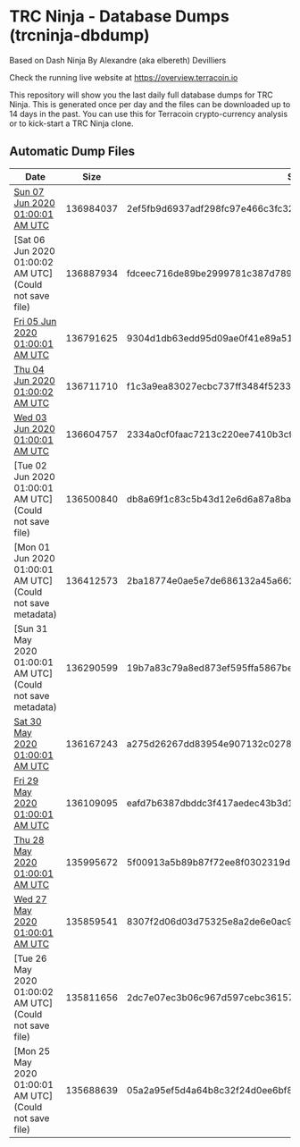 # TRC Ninja - Database Dumps (trcninja-dbdump)
Based on Dash Ninja By Alexandre (aka elbereth) Devilliers

Check the running live website at https://overview.terracoin.io

This repository will show you the last daily full database dumps for TRC Ninja. This is generated once per day and the files can be downloaded up to 14 days in the past.
You can use this for Terracoin crypto-currency analysis or to kick-start a TRC Ninja clone.


## Automatic Dump Files
| Date | Size | SHA256 |
|--|--|--|
| [Sun 07 Jun 2020 01:00:01 AM UTC](https://transfer.sh/13mZyA/trcninja-dbdump-20200607010001.tar.bz2) | 136984037 | 2ef5fb9d6937adf298fc97e466c3fc32cd16e34cbc5e1b26ce2979d6b2a8c8f2 | 
| [Sat 06 Jun 2020 01:00:02 AM UTC](Could not save file) | 136887934 | fdceec716de89be2999781c387d78978ae15a499092c70b78ee548f7d37ba268 | 
| [Fri 05 Jun 2020 01:00:01 AM UTC](https://transfer.sh/T90fl/trcninja-dbdump-20200605010001.tar.bz2) | 136791625 | 9304d1db63edd95d09ae0f41e89a515778a62f80e6131fa1993c25c422051ef0 | 
| [Thu 04 Jun 2020 01:00:02 AM UTC]() | 136711710 | f1c3a9ea83027ecbc737ff3484f52333415dc31d626fab084b6e802580731927 | 
| [Wed 03 Jun 2020 01:00:01 AM UTC]() | 136604757 | 2334a0cf0faac7213c220ee7410b3cff12c49dd6d625b9870ea4fddb2e232487 | 
| [Tue 02 Jun 2020 01:00:01 AM UTC](Could not save file) | 136500840 | db8a69f1c83c5b43d12e6d6a87a8baad3cfb948d79cbd97bc5d9514b096d0a22 | 
| [Mon 01 Jun 2020 01:00:01 AM UTC](Could not save metadata) | 136412573 | 2ba18774e0ae5e7de686132a45a662688dee20859f43cd7a5d5e6795a96da3fc | 
| [Sun 31 May 2020 01:00:01 AM UTC](Could not save metadata) | 136290599 | 19b7a83c79a8ed873ef595ffa5867be49921f2e03a2f78335aeccd9a3f902721 | 
| [Sat 30 May 2020 01:00:01 AM UTC]() | 136167243 | a275d26267dd83954e907132c02785ccb51502c339b61f6a7c8dc2fa62a378be | 
| [Fri 29 May 2020 01:00:01 AM UTC]() | 136109095 | eafd7b6387dbddc3f417aedec43b3d1454f1e4016f7494ecf6ac1681e2c694b5 | 
| [Thu 28 May 2020 01:00:01 AM UTC]() | 135995672 | 5f00913a5b89b87f72ee8f0302319da30d2c04c136111a4e07460587dc7405e2 | 
| [Wed 27 May 2020 01:00:01 AM UTC](https://transfer.sh/HrvBG/trcninja-dbdump-20200527010001.tar.bz2) | 135859541 | 8307f2d06d03d75325e8a2de6e0ac9975cdb069cd338824e68dd4800200d650c | 
| [Tue 26 May 2020 01:00:02 AM UTC](Could not save file) | 135811656 | 2dc7e07ec3b06c967d597cebc36157cf0583ebae69055b58c80d7f9b2c239d35 | 
| [Mon 25 May 2020 01:00:01 AM UTC](Could not save file) | 135688639 | 05a2a95ef5d4a64b8c32f24d0ee6bf8506b3c4fcd08ae10ae081b8e50a080259 | 
